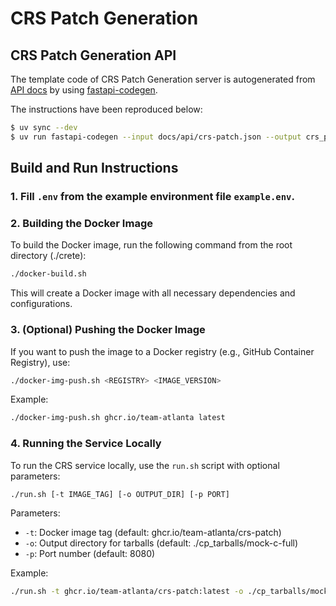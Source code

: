 # CRS Patch Generation

## CRS Patch Generation API

The template code of CRS Patch Generation server is autogenerated from [API docs](/docs/api/crs-patch.json) by using [fastapi-codegen](https://github.com/GeorgeDimi/FastAPI_OpenAPI/tree/main).

The instructions have been reproduced below:
```bash
$ uv sync --dev
$ uv run fastapi-codegen --input docs/api/crs-patch.json --output crs_patch
```

## Build and Run Instructions

### 1. Fill `.env` from the example environment file `example.env`.

### 2. Building the Docker Image
To build the Docker image, run the following command from the root directory (./crete):
```bash
./docker-build.sh
```
This will create a Docker image with all necessary dependencies and configurations.

### 3. (Optional) Pushing the Docker Image
If you want to push the image to a Docker registry (e.g., GitHub Container Registry), use:
```bash
./docker-img-push.sh <REGISTRY> <IMAGE_VERSION>
```
Example:
```bash
./docker-img-push.sh ghcr.io/team-atlanta latest
```

### 4. Running the Service Locally
To run the CRS service locally, use the `run.sh` script with optional parameters:
```bash
./run.sh [-t IMAGE_TAG] [-o OUTPUT_DIR] [-p PORT]
```

Parameters:
- `-t`: Docker image tag (default: ghcr.io/team-atlanta/crs-patch)
- `-o`: Output directory for tarballs (default: ./cp_tarballs/mock-c-full)
- `-p`: Port number (default: 8080)

Example:
```bash
./run.sh -t ghcr.io/team-atlanta/crs-patch:latest -o ./cp_tarballs/mock-c-full -p 8080
```
